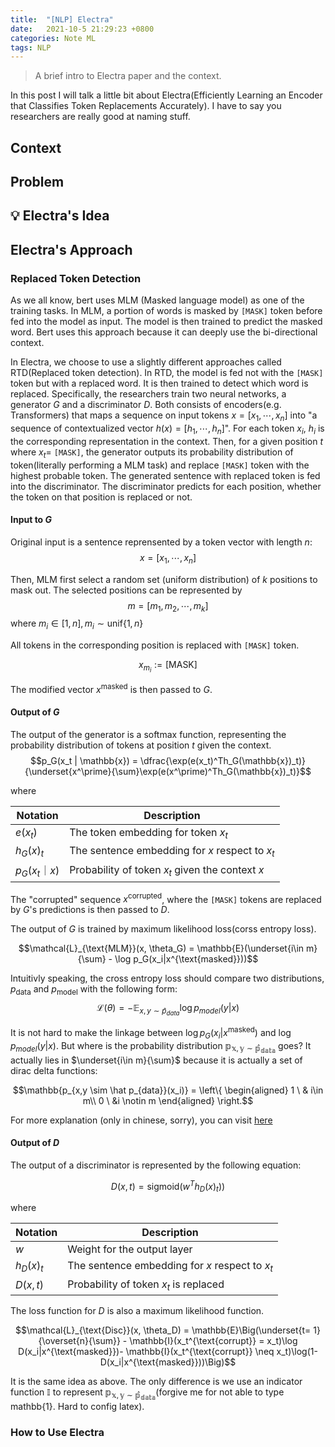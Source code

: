 ```yaml
---
title:  "[NLP] Electra"
date:   2021-10-5 21:29:23 +0800
categories: Note ML
tags: NLP
---
```


> A brief intro to Electra paper and the context.


In this post I will talk a little bit about Electra(Efficiently Learning an Encoder that Classifies Token Replacements Accurately). I have to say you researchers are really good at naming stuff. 

## Context

## Problem

## 💡 Electra's Idea


## Electra's Approach

### Replaced Token Detection

As we all know, bert uses MLM (Masked language model) as one of the training tasks. In MLM, a portion of words is masked by `[MASK]` token before fed into the model as input. The model is then trained to predict the masked word. Bert uses this approach because it can deeply use the bi-directional context.

In Electra, we choose to use a slightly different approaches called RTD(Replaced token detection). In RTD, the model is fed not with the `[MASK]` token but with a replaced word. It is then trained to detect which word is replaced. Specifically, the researchers train two neural networks, a generator $G$ and a discriminator $D$. Both consists of encoders(e.g. Transformers) that maps a sequence on input tokens $x=[x_1, \cdots,x_n]$ into "a sequence of contextualized vector $h(x) = [h_1, \cdots, h_n]$". For each token $x_i$, $h_i$ is the corresponding representation in the context. Then, for a given position $t$ where $x_t =$ `[MASK]`, the generator outputs its probability distribution of token(literally performing a MLM task) and replace `[MASK]` token with the highest probable token. The generated sentence with replaced token is fed into the discriminator. The discriminator predicts for each position, whether the token on that position is replaced or not.


#### Input to $G$

Original input is a sentence reprensented by a token vector with length $n$: 
$$x = [x_1, \cdots, x_n]$$

Then, MLM first select a random set (uniform distribution) of $k$ positions to mask out. The selected positions can be represented by 
$$m = [m_1, m_2,\cdots, m_k]$$ where $m_i \in [1, n], m_i \sim \text{unif}\{1,n\}$

All tokens in the corresponding position is replaced with `[MASK]` token.

$$x_{m_i} := \text{[MASK]}$$ 

The modified vector $x^{\text{masked}}$ is then passed to $G$.

#### Output of $G$ 

The output of the generator is a softmax function, representing the probability distribution of tokens at position $t$ given the context.
$$p_G(x_t | \mathbb{x}) = \dfrac{\exp(e(x_t)^Th_G(\mathbb{x})_t)}{\underset{x^\prime}{\sum}\exp(e(x^\prime)^Th_G(\mathbb{x})_t)}$$

where 

Notation | Description
|---|---|
|$e(x_t)$|The token embedding for token $x_t$|
|$h_G(x)_t$ | The sentence embedding for $x$ respect to $x_t$|
|$p_G(x_t｜x)$| Probability of token $x_t$ given the context $x$|

The "corrupted" sequence $x^{\text{corrupted}}$, where the `[MASK]` tokens are replaced by $G$'s predictions is then passed to $D$. 

The output of $G$ is trained by maximum likelihood loss(corss entropy loss).

$$\mathcal{L}_{\text{MLM}}(x, \theta_G) = \mathbb{E}(\underset{i\in m}{\sum} - \log p_G(x_i|x^{\text{masked}}))$$

Intuitivly speaking, the cross entropy loss should compare two distributions, $p_{\text{data}}$ and $p_{\text{model}}$ with the following form:
$$\mathcal{L}(\theta) = -\mathbb{E}_{x,y \sim \hat p_{data}}\log{p_{model}(y|x)} $$

It is not hard to make the linkage between $\log p_G(x_i|x^{\text{masked}})$  and   $\log{p_{model}(y|x)}$. But where is the probability distribution $\mathbb{p_{x,y \sim \hat p_{data}}}$ goes? It actually lies in $\underset{i\in m}{\sum}$ because it is actually a set of dirac delta functions:

$$\mathbb{p_{x,y \sim \hat p_{data}}(x_i)} = \left\{
    \begin{aligned}
    1 \ & i\in m\\
    0 \ &i \notin m
    \end{aligned}
    \right.$$ 


For more explanation (only in chinese, sorry), you can visit [here](https://panqiping.gitbook.io/deep-learning-bible-note/shen-du-qian-kui-wang-luo/gradient-learning/loss-function)



#### Output of $D$

The output of a discriminator is represented by the following equation:

$$D(x,t) = \text{sigmoid}(w^T h_D(x)_t))$$

where 

Notation | Description
|---|---|
|$w$|Weight for the output layer|
|$h_D(x)_t$ | The sentence embedding for $x$ respect to $x_t$|
|$D(x,t)$| Probability of token $x_t$ is replaced|


The loss function for $D$ is also a maximum likelihood function.

$$\mathcal{L}_{\text{Disc}}(x, \theta_D) = \mathbb{E}\Big(\underset{t= 1}{\overset{n}{\sum}} - \mathbb{I}(x_t^{\text{corrupt}} = x_t)\log D(x_i|x^{\text{masked}})- \mathbb{I}(x_t^{\text{corrupt}} \neq x_t)\log(1- D(x_i|x^{\text{masked}}))\Big)$$

It is the same idea as above. The only difference is we use an indicator function $\mathbb{I}$ to represent $\mathbb{p_{x,y \sim \hat p_{data}}}$(forgive me for not able to type mathbb{1}. Hard to config latex).


### How to Use Electra
